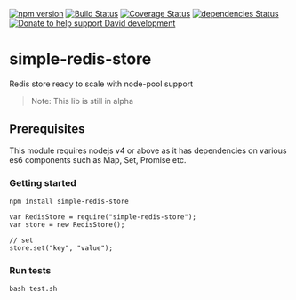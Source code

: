[![npm version](http://img.shields.io/npm/v/simple-redis-store.svg)](https://npmjs.org/package/simple-redis-store)
[![Build Status](https://travis-ci.org/pasupulaphani/simple-redis-store.svg?branch=master)](https://travis-ci.org/pasupulaphani/simple-redis-store)
[![Coverage Status](https://coveralls.io/repos/github/pasupulaphani/simple-redis-store/badge.svg?branch=master)](https://coveralls.io/github/pasupulaphani/simple-redis-store?branch=master)
[![dependencies Status](https://david-dm.org/pasupulaphani/simple-redis-store/status.svg)](https://david-dm.org/pasupulaphani/simple-redis-store)
[![Donate to help support David development](http://img.shields.io/gratipay/pasupulaphani.svg?style=flat)](https://www.gittip.com/pasupulaphani/)

# simple-redis-store
Redis store ready to scale with node-pool support

> Note: This lib is still in alpha

## Prerequisites

This module requires nodejs v4 or above as it has dependencies on various es6 components such as Map, Set, Promise etc.

### Getting started

    npm install simple-redis-store

    var RedisStore = require("simple-redis-store");
    var store = new RedisStore();

    // set
    store.set("key", "value");

### Run tests

    bash test.sh
